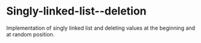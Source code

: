 # Singly-linked-list--deletion
Implementation of singly linked list and deleting values at the beginning and at random position.
